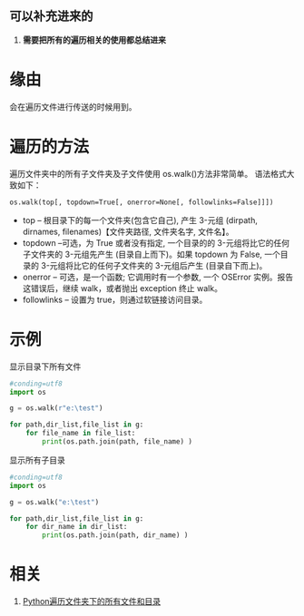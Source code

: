 
## 可以补充进来的

  1. **需要把所有的遍历相关的使用都总结进来**

# 缘由
会在遍历文件进行传送的时候用到。

# 遍历的方法
遍历文件夹中的所有子文件夹及子文件使用 os.walk()方法非常简单。 
语法格式大致如下：

```
os.walk(top[, topdown=True[, onerror=None[, followlinks=False]]])
```

 - top – 根目录下的每一个文件夹(包含它自己), 产生 3-元组 (dirpath, dirnames, 
  filenames)【文件夹路径, 文件夹名字, 文件名】。
 - topdown –可选，为 True 或者没有指定, 一个目录的的 3-元组将比它的任何子文件夹的 3-元组先产生 
  (目录自上而下)。如果 topdown 为 False, 一个目录的 3-元组将比它的任何子文件夹的 3-元组后产生 (目录自下而上)。
 - onerror – 可选，是一个函数; 它调用时有一个参数, 一个 OSError 实例。报告这错误后，继续 walk，或者抛出 exception 终止 walk。
 - followlinks – 设置为 true，则通过软链接访问目录。


# 示例
显示目录下所有文件
```py
#conding=utf8  
import os 

g = os.walk(r"e:\test")  

for path,dir_list,file_list in g:  
    for file_name in file_list:  
        print(os.path.join(path, file_name) )
```
显示所有子目录
```py
#conding=utf8  
import os 

g = os.walk("e:\test")  

for path,dir_list,file_list in g:  
    for dir_name in dir_list:
        print(os.path.join(path, dir_name) )
```

# 相关
  1. [Python遍历文件夹下的所有文件和目录](https://blog.csdn.net/mighty13/article/details/77995857)